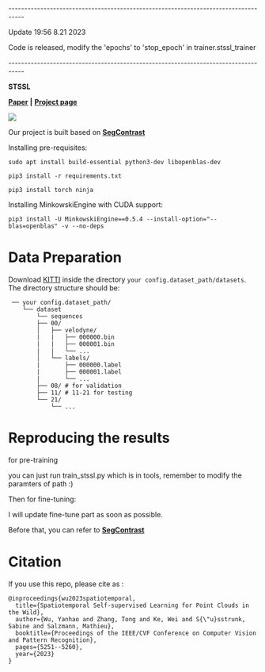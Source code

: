 *-----------------------------------------------------------------------------------*


Update 19:56 8.21 2023 


Code is released, modify the 'epochs' to 'stop_epoch' in trainer.stssl_trainer 


*-----------------------------------------------------------------------------------* 


**STSSL**

**[Paper](https://arxiv.org/pdf/2303.16235.pdf)** **|** **[Project page](https://yanhaowu.github.io/STSSL/)**

![](pics/poster.png)


Our project is built based on **[SegContrast](https://github.com/PRBonn/segcontrast)**

Installing pre-requisites:

`sudo apt install build-essential python3-dev libopenblas-dev`

`pip3 install -r requirements.txt`

`pip3 install torch ninja`

Installing MinkowskiEngine with CUDA support:

`pip3 install -U MinkowskiEngine==0.5.4 --install-option="--blas=openblas" -v --no-deps`


# Data Preparation

Download [KITTI](http://www.semantic-kitti.org/dataset.html#download) inside the directory ```your config.dataset_path/datasets```. The directory structure should be:

```
 ── your config.dataset_path/
    └── dataset
        └── sequences
        ├── 00/           
        │   ├── velodyne/	
        |   |	├── 000000.bin
        |   |	├── 000001.bin
        |   |	└── ...
        │   └── labels/ 
        |       ├── 000000.label
        |       ├── 000001.label
        |       └── ...
        ├── 08/ # for validation
        ├── 11/ # 11-21 for testing
        └── 21/
            └── ...
```


# Reproducing the results

for pre-training

you can just run train_stssl.py which is in tools, remember to modify the paramters of path :) 

Then for fine-tuning:

I will update fine-tune part as soon as possible.

Before that, you can refer to **[SegContrast](https://github.com/PRBonn/segcontrast)**



# Citation

If you use this repo, please cite as :

```
@inproceedings{wu2023spatiotemporal,
  title={Spatiotemporal Self-supervised Learning for Point Clouds in the Wild},
  author={Wu, Yanhao and Zhang, Tong and Ke, Wei and S{\"u}sstrunk, Sabine and Salzmann, Mathieu},
  booktitle={Proceedings of the IEEE/CVF Conference on Computer Vision and Pattern Recognition},
  pages={5251--5260},
  year={2023}
}
```
